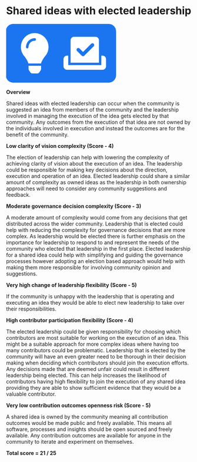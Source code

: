 # Shared ideas with elected leadership

![](../../.gitbook/assets/shared-idea-with-elected-leadership.png)



**Overview**

Shared ideas with elected leadership can occur when the community is suggested an idea from members of the community and the leadership involved in managing the execution of the idea gets elected by that community. Any outcomes from the execution of that idea are not owned by the individuals involved in execution and instead the outcomes are for the benefit of the community.



**Low clarity of vision complexity (Score - 4)**

The election of leadership can help with lowering the complexity of achieving clarity of vision about the execution of an idea. The leadership could be responsible for making key decisions about the direction, execution and operation of an idea. Elected leadership could share a similar amount of complexity as owned ideas as the leadership in both ownership approaches will need to consider any community suggestions and feedback.



**Moderate governance decision complexity (Score - 3)**

A moderate amount of complexity would come from any decisions that get distributed across the wider community. Leadership that is elected could help with reducing the complexity for governance decisions that are more complex. As leadership would be elected there is further emphasis on the importance for leadership to respond to and represent the needs of the community who elected that leadership in the first place. Elected leadership for a shared idea could help with simplifying and guiding the governance processes however adopting an election based approach would help with making them more responsible for involving community opinion and suggestions.



**Very high change of leadership flexibility (Score - 5)**

If the community is unhappy with the leadership that is operating and executing an idea they would be able to elect new leadership to take over their responsibilities.



**High contributor participation flexibility (Score - 4)**

The elected leadership could be given responsibility for choosing which contributors are most suitable for working on the execution of an idea. This might be a suitable approach for more complex ideas where having too many contributors could be problematic. Leadership that is elected by the community will have an even greater need to be thorough in their decision making when deciding which contributors should join the execution efforts. Any decisions made that are deemed unfair could result in different leadership being elected. This can help increases the likelihood of contributors having high flexibility to join the execution of any shared idea providing they are able to show sufficient evidence that they would be a valuable contributor.



**Very low contribution outcomes openness risk (Score - 5)**

A shared idea is owned by the community meaning all contribution outcomes would be made public and freely available. This means all software, processes and insights should be open sourced and freely available. Any contribution outcomes are available for anyone in the community to iterate and experiment on themselves.



**Total score = 21 / 25**
